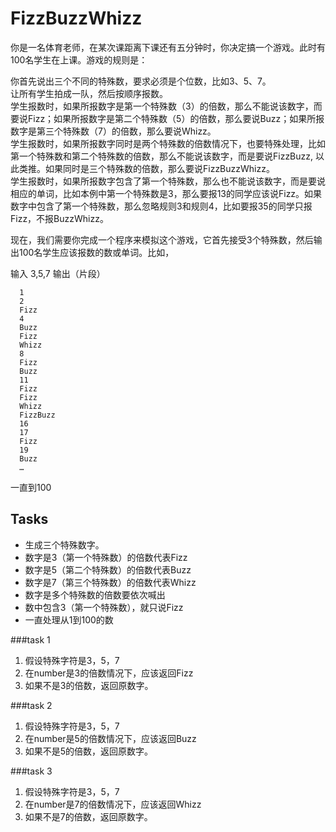 # FizzBuzzWhizz  

你是一名体育老师，在某次课距离下课还有五分钟时，你决定搞一个游戏。此时有100名学生在上课。游戏的规则是：  

你首先说出三个不同的特殊数，要求必须是个位数，比如3、5、7。  
让所有学生拍成一队，然后按顺序报数。  
学生报数时，如果所报数字是第一个特殊数（3）的倍数，那么不能说该数字，而要说Fizz；如果所报数字是第二个特殊数（5）的倍数，那么要说Buzz；如果所报数字是第三个特殊数（7）的倍数，那么要说Whizz。  
学生报数时，如果所报数字同时是两个特殊数的倍数情况下，也要特殊处理，比如第一个特殊数和第二个特殊数的倍数，那么不能说该数字，而是要说FizzBuzz, 以此类推。如果同时是三个特殊数的倍数，那么要说FizzBuzzWhizz。  
学生报数时，如果所报数字包含了第一个特殊数，那么也不能说该数字，而是要说相应的单词，比如本例中第一个特殊数是3，那么要报13的同学应该说Fizz。如果数字中包含了第一个特殊数，那么忽略规则3和规则4，比如要报35的同学只报Fizz，不报BuzzWhizz。  
  
现在，我们需要你完成一个程序来模拟这个游戏，它首先接受3个特殊数，然后输出100名学生应该报数的数或单词。比如，  

输入 3,5,7 输出（片段）  

```
  1  
  2  
  Fizz  
  4  
  Buzz  
  Fizz  
  Whizz  
  8  
  Fizz  
  Buzz  
  11  
  Fizz  
  Fizz  
  Whizz
  FizzBuzz
  16
  17
  Fizz
  19
  Buzz 
  …
```  

一直到100

## Tasks  
* 生成三个特殊数字。
* 数字是3（第一个特殊数）的倍数代表Fizz  
* 数字是5（第二个特殊数）的倍数代表Buzz  
* 数字是7（第三个特殊数）的倍数代表Whizz  
* 数字是多个特殊数的倍数要依次喊出  
* 数中包含3（第一个特殊数），就只说Fizz  
* 一直处理从1到100的数  

###task 1  
1. 假设特殊字符是3，5，7   
2. 在number是3的倍数情况下，应该返回Fizz  
3. 如果不是3的倍数，返回原数字。  

###task 2  
1. 假设特殊字符是3，5，7   
2. 在number是5的倍数情况下，应该返回Buzz  
3. 如果不是5的倍数，返回原数字。  

###task 3  
1. 假设特殊字符是3，5，7   
2. 在number是7的倍数情况下，应该返回Whizz  
3. 如果不是7的倍数，返回原数字。  
